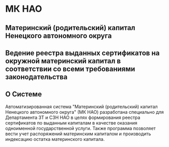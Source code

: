 # МК НАО
## Материнский (родительский) капитал Ненецкого автономного округа
## Ведение реестра выданных сертификатов на окружной материнский капитал в соответствии со всеми требованиями законодательства

## О Системе
Автоматизированная система "Материнский (родительский) капитал Ненецкого автономного округа" (МК НАО) разработана специально для Департамента ЗТ и СЗН НАО в целях формирования реестра сертификатов по выданным капиталам в качестве оказания одноименной государственной услуги.
Также программа позволяет вести учет распоряжений материнским капиталом и производить индексацию остатка материнского капитала.
